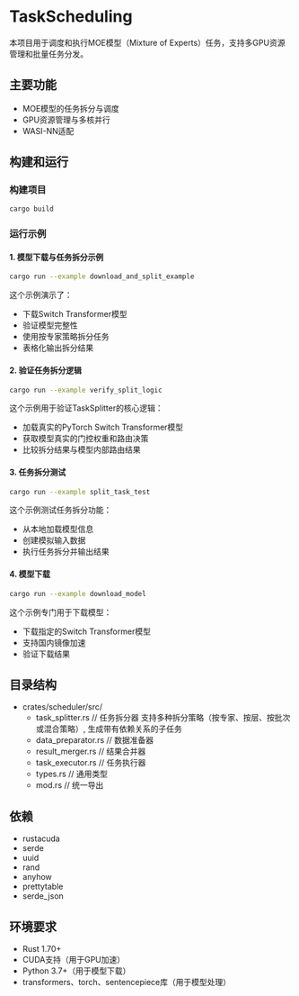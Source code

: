 # TaskScheduling

本项目用于调度和执行MOE模型（Mixture of Experts）任务，支持多GPU资源管理和批量任务分发。

## 主要功能
- MOE模型的任务拆分与调度
- GPU资源管理与多核并行
- WASI-NN适配

## 构建和运行

### 构建项目
```bash
cargo build
```

### 运行示例

#### 1. 模型下载与任务拆分示例
```bash
cargo run --example download_and_split_example
```
这个示例演示了：
- 下载Switch Transformer模型
- 验证模型完整性
- 使用按专家策略拆分任务
- 表格化输出拆分结果

#### 2. 验证任务拆分逻辑
```bash
cargo run --example verify_split_logic
```
这个示例用于验证TaskSplitter的核心逻辑：
- 加载真实的PyTorch Switch Transformer模型
- 获取模型真实的门控权重和路由决策
- 比较拆分结果与模型内部路由结果

#### 3. 任务拆分测试
```bash
cargo run --example split_task_test
```
这个示例测试任务拆分功能：
- 从本地加载模型信息
- 创建模拟输入数据
- 执行任务拆分并输出结果

#### 4. 模型下载
```bash
cargo run --example download_model
```
这个示例专门用于下载模型：
- 下载指定的Switch Transformer模型
- 支持国内镜像加速
- 验证下载结果

## 目录结构
- crates/scheduler/src/
  - task_splitter.rs      // 任务拆分器 支持多种拆分策略（按专家、按层、按批次或混合策略）, 生成带有依赖关系的子任务
  - data_preparator.rs    // 数据准备器
  - result_merger.rs      // 结果合并器
  - task_executor.rs      // 任务执行器
  - types.rs              // 通用类型
  - mod.rs                // 统一导出

## 依赖
- rustacuda
- serde
- uuid
- rand
- anyhow
- prettytable
- serde_json

## 环境要求
- Rust 1.70+
- CUDA支持（用于GPU加速）
- Python 3.7+（用于模型下载）
- transformers、torch、sentencepiece库（用于模型处理）
